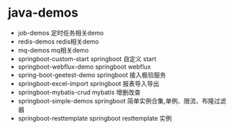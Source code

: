 # java-demos
- job-demos 定时任务相关demo
- redis-demos redis相关demo
- mq-demos mq相关demo
- springboot-custom-start springboot 自定义 start
- springboot-webflux-demo springboot webflux
- spring-boot-geetest-demo springboot 接入极验服务
- springboot-excel-import springboot 报表导入导出
- springboot-mybatis-crud mybatis 增删改查
- springboot-simple-demos springboot 简单实例合集,单例、限流、布隆过滤器
- springboot-resttemplate springboot resttemplate 实例

